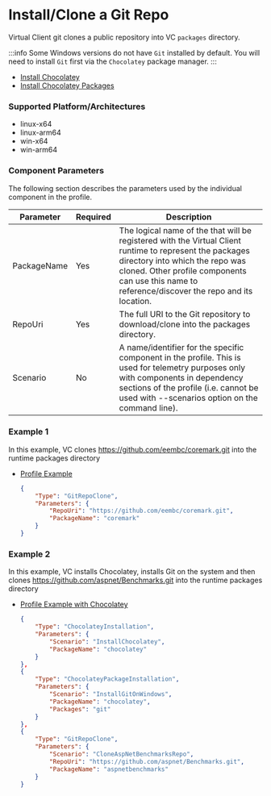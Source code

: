 ﻿# Install/Clone a Git Repo
Virtual Client git clones a public repository into VC `packages` directory.

:::info
Some Windows versions do not have `Git` installed by default. You will need to install `Git` first via the `Chocolatey` package manager.
:::

* [Install Chocolatey](./0020-install-chocolatey.md)
* [Install Chocolatey Packages](./0030-install-chocolatey-packages.md)

### Supported Platform/Architectures
* linux-x64
* linux-arm64
* win-x64
* win-arm64

### Component Parameters
The following section describes the parameters used by the individual component in the profile.

| **Parameter** | **Required** | **Description**                                                                                                 |
|---------------|--------------|-----------------------------------------------------------------------------------------------------------------|
| PackageName   | Yes          | The logical name of the that will be registered with the Virtual Client runtime to represent the packages directory into which the repo was cloned. Other profile components can use this name to reference/discover the repo and its location. |
| RepoUri       | Yes          | The full URI to the Git repository to download/clone into the packages directory.                               |
| Scenario      | No           | A name/identifier for the specific component in the profile. This is used for telemetry purposes only with components in dependency sections of the profile (i.e. cannot be used with --scenarios option on the command line).                  |


### Example 1
In this example, VC clones https://github.com/eembc/coremark.git into the runtime packages directory

* [Profile Example](https://github.com/microsoft/VirtualClient/blob/main/src/VirtualClient/VirtualClient.Main/profiles/PERF-CPU-COREMARK.json)

  <div class="code-section">

  ``` json
  {
      "Type": "GitRepoClone",
      "Parameters": {
          "RepoUri": "https://github.com/eembc/coremark.git",
          "PackageName": "coremark"
      }
  }
  ```
  </div>

### Example 2
In this example, VC installs Chocolatey, installs Git on the system and then clones https://github.com/aspnet/Benchmarks.git into the runtime packages directory

* [Profile Example with Chocolatey](https://github.com/microsoft/VirtualClient/blob/main/src/VirtualClient/VirtualClient.Main/profiles/PERF-ASPNETBENCH.json)

  <div class="code-section">

  ``` json
  {
      "Type": "ChocolateyInstallation",
      "Parameters": {
          "Scenario": "InstallChocolatey",
          "PackageName": "chocolatey"
      }
  },
  {
      "Type": "ChocolateyPackageInstallation",
      "Parameters": {
          "Scenario": "InstallGitOnWindows",
          "PackageName": "chocolatey",
          "Packages": "git"
      }
  },
  {
      "Type": "GitRepoClone",
      "Parameters": {
          "Scenario": "CloneAspNetBenchmarksRepo",
          "RepoUri": "https://github.com/aspnet/Benchmarks.git",
          "PackageName": "aspnetbenchmarks"
      }
  }
  ```
  </div>